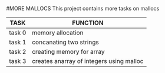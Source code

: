 #MORE MALLOCS
This project contains more tasks on mallocs

|TASK | FUNCTION |
| ---- | ------- |
| task 0 | memory allocation |
| task 1 | concanating two strings |
| task 2 | creating memory for array |
| task 3 | creates anarray of integers using malloc |
